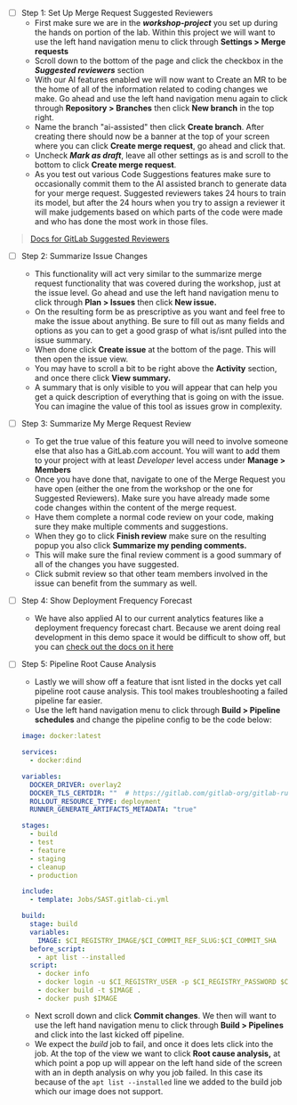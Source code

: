 * [ ] Step 1: Set Up Merge Request Suggested Reviewers
  * First make sure we are in the **_workshop-project_** you set up during the hands on portion of the lab. Within this project we will want to use the left hand navigation menu to click through **Settings \> Merge requests**
  * Scroll down to the bottom of the page and click the checkbox in the **_Suggested reviewers_** section
  * With our AI features enabled we will now want to Create an MR to be the home of all of the information related to coding changes we make. Go ahead and use the left hand navigation menu again to click through **Repository \> Branches** then click **New branch** in the top right.
  * Name the branch "ai-assisted" then click **Create branch**. After creating there should now be a banner at the top of your screen where you can click **Create merge request**, go ahead and click that.
  * Uncheck **_Mark as draft_**, leave all other settings as is and scroll to the bottom to click **Create merge request**.
  * As you test out various Code Suggestions features make sure to occasionally commit them to the AI assisted branch to generate data for your merge request. Suggested reviewers takes 24 hours to train its model, but after the 24 hours when you try to assign a reviewer it will make judgements based on which parts of the code were made and who has done the most work in those files.

> [Docs for GitLab Suggested Reviewers](https://docs.gitlab.com/ee/user/project/merge_requests/reviews/data_usage.html)

* [ ] Step 2: Summarize Issue Changes
  * This functionality will act very similar to the summarize merge request functionality that was covered during the workshop, just at the issue level. Go ahead and use the left hand navigation menu to click through **Plan \> Issues** then click **New issue.**
  * On the resulting form be as prescriptive as you want and feel free to make the issue about anything. Be sure to fill out as many fields and options as you can to get a good grasp of what is/isnt pulled into the issue summary.
  * When done click **Create issue** at the bottom of the page. This will then open the issue view.
  * You may have to scroll a bit to be right above the **Activity** section, and once there click **View summary.**
  * A summary that is only visible to you will appear that can help you get a quick description of everything that is going on with the issue. You can imagine the value of this tool as issues grow in complexity.
* [ ] Step 3: Summarize My Merge Request Review
  * To get the true value of this feature you will need to involve someone else that also has a GitLab.com account. You will want to add them to your project with at least _Developer_ level access under **Manage \> Members**
  * Once you have done that, navigate to one of the Merge Request you have open (either the one from the workshop or the one for Suggested Reviewers). Make sure you have already made some code changes within the content of the merge request.
  * Have them complete a normal code review on your code, making sure they make multiple comments and suggestions.
  * When they go to click **Finish review** make sure on the resulting popup you also click **Summarize my pending comments.**
  * This will make sure the final review comment is a good summary of all of the changes you have suggested.
  * Click submit review so that other team members involved in the issue can benefit from the summary as well.
* [ ] Step 4: Show Deployment Frequency Forecast
  * We have also applied AI to our current analytics features like a deployment frequency forecast chart. Because we arent doing real development in this demo space it would be difficult to show off, but you can [check out the docs on it here](https://docs.gitlab.com/ee/user/ai_features.html#show-deployment-frequency-forecast)
* [ ] Step 5: Pipeline Root Cause Analysis
  * Lastly we will show off a feature that isnt listed in the docks yet call pipeline root cause analysis. This tool makes troubleshooting a failed pipeline far easier.
  * Use the left hand navigation menu to click through **Build \> Pipeline schedules** and change the pipeline config to be the code below:

  ```yaml
  image: docker:latest
  
  services:
    - docker:dind
  
  variables:
    DOCKER_DRIVER: overlay2
    DOCKER_TLS_CERTDIR: ""  # https://gitlab.com/gitlab-org/gitlab-runner/issues/4501
    ROLLOUT_RESOURCE_TYPE: deployment
    RUNNER_GENERATE_ARTIFACTS_METADATA: "true"
  
  stages:
    - build
    - test
    - feature
    - staging
    - cleanup
    - production
  
  include:
    - template: Jobs/SAST.gitlab-ci.yml
  
  build:
    stage: build
    variables:
      IMAGE: $CI_REGISTRY_IMAGE/$CI_COMMIT_REF_SLUG:$CI_COMMIT_SHA
    before_script: 
      - apt list --installed 
    script:
      - docker info
      - docker login -u $CI_REGISTRY_USER -p $CI_REGISTRY_PASSWORD $CI_REGISTRY
      - docker build -t $IMAGE .
      - docker push $IMAGE
  ```
  * Next scroll down and click **Commit changes**. We then will want to use the left hand navigation menu to click through **Build \> Pipelines** and click into the last kicked off pipeline.
  * We expect the _build_ job to fail, and once it does lets click into the job. At the top of the view we want to click **Root cause analysis,** at which point a pop up will appear on the left hand side of the screen with an in depth analysis on why you job failed. In this case its because of the `apt list --installed` line we added to the build job which our image does not support.